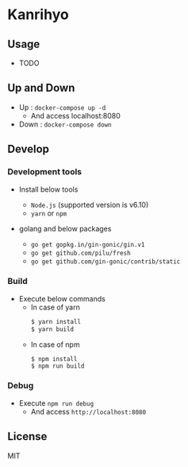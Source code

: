 # Kanrihyo

## Usage

* TODO

## Up and Down

* Up : `docker-compose up -d`
    * And access localhost:8080
* Down : `docker-compose down`

## Develop

### Development tools

* Install below tools
  * `Node.js` (supported version is v6.10)
  * `yarn` or `npm`

* golang and below packages
  - `go get gopkg.in/gin-gonic/gin.v1`
  - `go get github.com/pilu/fresh`
  - `go get github.com/gin-gonic/contrib/static`

### Build

* Execute below commands
  - In case of yarn
      ```sh
      $ yarn install
      $ yarn build
      ```
  - In case of npm
      ```
      $ npm install
      $ npm run build
      ```

### Debug

* Execute `npm run debug`
    * And access `http://localhost:8080`

## License

MIT
